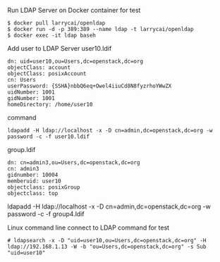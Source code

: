 Run LDAP Server on Docker container for test
```
$ docker pull larrycai/openldap
$ docker run -d -p 389:389 --name ldap -t larrycai/openldap
$ docker exec -it ldap baseh
```

Add user to LDAP Server
user10.ldif
```
dn: uid=user10,ou=Users,dc=openstack,dc=org
objectClass: account
objectClass: posixAccount
cn: Users
userPassword: {SSHA}nbbQ6eq+Owel4iiuCd8N8fyzrhoYWwZX
uidNumber: 1001
gidNumber: 1001
homeDirectory: /home/user10
```

command
```
ldapadd -H ldap://localhost -x -D cn=admin,dc=openstack,dc=org -w password -c -f user10.ldif
```

group.ldif
```
dn: cn=admin3,ou=Users,dc=openstack,dc=org
cn: admin3
gidnumber: 10004
memberuid: user10
objectclass: posixGroup
objectclass: top
```
ldapadd -H ldap://localhost -x -D cn=admin,dc=openstack,dc=org -w password -c -f group4.ldif

Linux command line connect to LDAP command for test
```
# ldapsearch -x -D "uid=user10,ou=Users,dc=openstack,dc=org" -H ldap://192.168.1.13 -W -b "ou=Users,dc=openstack,dc=org" -s Sub "uid=user10"
```

